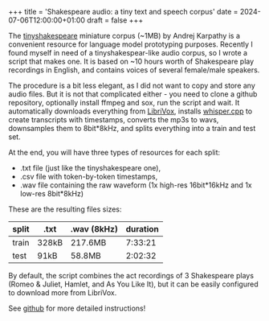 +++
title = 'Shakespeare audio: a tiny text and speech corpus'
date = 2024-07-06T12:00:00+01:00
draft = false
+++

The [tinyshakespeare](https://raw.githubusercontent.com/karpathy/char-rnn/master/data/tinyshakespeare/input.txt) miniature corpus (~1MB) by Andrej Karpathy is a convenient resource for language model prototyping purposes.
Recently I found myself in need of a tinyshakespear-like audio corpus, so I wrote a script that makes one.
It is based on ~10 hours worth of Shakespeare play recordings in English, and contains voices of several female/male speakers.

The procedure is a bit less elegant, as I did not want to copy and store any audio files.
But it is not that complicated either - you need to clone a github repository, optionally install ffmpeg and sox, run the script and wait.
It automatically downloads everything from [LibriVox](https://librivox.org), installs [whisper.cpp](https://github.com/ggerganov/whisper.cpp) to create transcripts with timestamps, converts the mp3s to wavs, downsamples them to 8bit*8kHz, and splits everything into a train and test set.

At the end, you will have three types of resources for each split:

- .txt file (just like the tinyshakespeare one),
- .csv file with token-by-token timestamps,
- .wav file containing the raw waveform (1x high-res 16bit\*16kHz and 1x low-res 8bit\*8kHz)

These are the resulting files sizes:


| split | .txt  | .wav (8kHz) | duration |
| ------- | ------- | ------------- | ---------- |
| train | 328kB | 217.6MB     | 7:33:21  |
| test  | 91kB  | 58.8MB      | 2:02:32  |

By default, the script combines the act recordings of 3 Shakespeare plays (Romeo & Juliet, Hamlet, and As You Like It), but it can be easily configured to download more from LibriVox.


See [github](https://github.com/hrasto/shakespeare-audio) for more detailed instructions!
